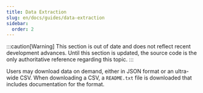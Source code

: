 ```yaml
---
title: Data Extraction
slug: en/docs/guides/data-extraction
sidebar:
  order: 2
---
```


:::caution[Warning]
This section is out of date and does not reflect recent development advances. Until this section is updated, the source code is the only authoritative reference regarding this topic.
:::

Users may download data on demand, either in JSON format or an ultra-wide CSV. When downloading a CSV, a `README.txt` file is downloaded that includes documentation for the format.

